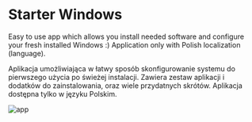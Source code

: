 # Starter Windows
Easy to use app which allows you install needed software and configure your fresh installed Windows :)
Application only with Polish localization (language).

Aplikacja umożliwiająca w łatwy sposób skonfigurowanie systemu do pierwszego użycia po świeżej instalacji. Zawiera zestaw aplikacji i dodatków do zainstalowania, oraz wiele przydatnych skrótów. Aplikacja dostępna tylko w języku Polskim.

<img src="https://i.imgur.com/TYgjHD3.png" alt="app">
